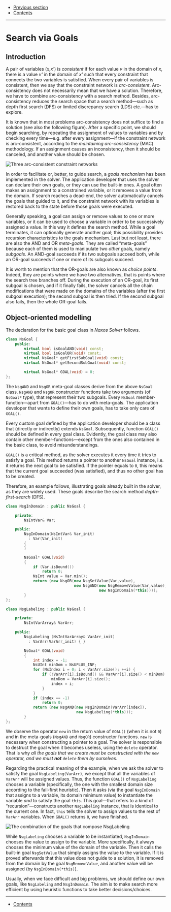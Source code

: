  - [Previous section](Examples.md)
 - [Contents](README.md)

---

# Search via Goals

## Introduction

A pair of variables (_x_,_x'_) is _consistent_ if for each
value _v_ in the domain of _x_, there is a value _v'_ in the
domain of _x'_ such that every constraint that connects the
two variables is satisfied. When every pair of variables is
consistent, then we say that the constraint network is
_arc-consistent_. Arc-consistency does not necessarily mean
that we have a solution. Therefore, we have to combine
arc-consistency with a search method. Besides,
arc-consistency reduces the search space that a search
method—such as depth first search (DFS) or limited
discrepancy search (LDS) etc.—has to explore.

It is known that in most problems arc-consistency does not
suffice to find a solution (see also the following figure).
After a specific point, we should begin searching, by
repeating the assignment of values to variables and by
checking every time—e.g. after every assignment—if the
constraint network is arc-consistent, according to the
_maintaining arc-consistency_ (MAC) methodology. If an
assignment causes an inconsistency, then it should be
canceled, and another value should be chosen.

![Three arc-consistent constraint
networks](https://rawgit.com/pothitos/naxos/master/manual/figures/AC.svg)

In order to facilitate or, better, to guide search, a _goals
mechanism_ has been implemented in the solver. The
application developer that uses the solver can declare their
own goals, or they can use the built-in ones. A goal often
makes an assignment to a constrained variable, or it removes
a value from the domain. If search reaches a dead-end, the
solver automatically cancels the goals that guided to it,
and the constraint network with its variables is restored
back to the state before those goals were executed.

Generally speaking, a goal can assign or remove values to
one or more variables, or it can be used to choose a
variable in order to be successively assigned a value. In
this way it defines the search method. While a goal
terminates, it can optionally generate another goal; this
possibility provides recursion characteristics to the goals
mechanism. Last but not least, there are also the AND and OR
_meta-goals_. They are called “meta-goals” because each of
them is used to manipulate two _other_ goals, namely
_subgoals_. An AND-goal succeeds if its two subgoals succeed
both, while an OR-goal succeeds if one or more of its
subgoals succeed.

It is worth to mention that the OR-goals are also known as
_choice points_. Indeed, they are points where we have two
alternatives, that is points where the search tree branches
off. During the execution of an OR-goal, its first subgoal
is chosen, and if it finally fails, the solver cancels all
the chain modifications that were made on the domains of the
variables (after the first subgoal execution); the second
subgoal is then tried. If the second subgoal also fails,
then the whole OR-goal fails.


## Object-oriented modelling

The declaration for the basic goal class in _Naxos Solver_
follows.

```C++
class NsGoal {
    public:
        virtual bool isGoalAND(void) const;
        virtual bool isGoalOR(void) const;
        virtual NsGoal* getFirstSubGoal(void) const;
        virtual NsGoal* getSecondSubGoal(void) const;

        virtual NsGoal* GOAL(void) = 0;
};
```

The `NsgAND` and `NsgOR` meta-goal classes derive from the
above `NsGoal` class. `NsgAND` and `NsgOR` constructor
functions take two arguments (of `NsGoal*` type), that
represent their two subgoals. Every `NsGoal`
member-function—apart from `GOAL()`—has to do with
meta-goals. The application developer that wants to define
their own goals, has to take only care of `GOAL()`.

Every custom goal defined by the application developer
should be a class that (directly or indirectly) extends
`NsGoal`. Subsequently, function `GOAL()` should be defined
in every goal class. Evidently, the goal class may also
contain other member-functions—except from the ones also
contained in the basic class, to avoid misunderstandings.

`GOAL()` is a critical method, as the solver executes it
every time it tries to satisfy a goal. This method returns a
pointer to another `NsGoal` instance, i.e. it returns the
next goal to be satisfied. If the pointer equals to `0`,
this means that the current goal succeeded (was satisfied),
and thus no other goal has to be created.

Therefore, an example follows, illustrating goals already
built in the solver, as they are widely used. These goals
describe the search method _depth-first-search_ (DFS).

```C++
class NsgInDomain : public NsGoal {

    private:
        NsIntVar& Var;

    public:
        NsgInDomain(NsIntVar& Var_init)
          : Var(Var_init)
        {
        }

        NsGoal* GOAL(void)
        {
            if (Var.isBound())
                return 0;
            NsInt value = Var.min();
            return (new NsgOR(new NsgSetValue(Var,value),
                              new NsgAND(new NsgRemoveValue(Var,value),
                                         new NsgInDomain(*this))));
        }
};

class NsgLabeling : public NsGoal {

    private:
        NsIntVarArray& VarArr;

    public:
        NsgLabeling (NsIntVarArray& VarArr_init)
          : VarArr(VarArr_init) { }

        NsGoal* GOAL(void)
        {
            int index = -1;
            NsUInt minDom = NsUPLUS_INF;
            for (NsIndex i = 0; i < VarArr.size(); ++i) {
                if (!VarArr[i].isBound() && VarArr[i].size() < minDom) {
                    minDom = VarArr[i].size();
                    index = i;
                }
            }
            if (index == -1)
                return 0;
            return (new NsgAND(new NsgInDomain(VarArr[index]),
                               new NsgLabeling(*this)));
        }
};
```

We observe the operator `new` in the return value of
`GOAL()` (when it is not `0`) and in the meta-goals
(`NsgAND` and `NsgOR`) constructor functions. `new` is
necessary when constructing a pointer to a goal. The solver
is responsible to destruct the goal when it becomes useless,
using the `delete` operator. That is why _all the goals that
we create must be constructed with the `new` operator, and
we must **not** `delete` them by ourselves_.

Regarding the practical meaning of the example, when we ask
the solver to satisfy the goal `NsgLabeling(VarArr)`, we
except that all the variables of `VarArr` will be assigned
values. Thus, the function `GOAL()` of `NsgLabeling` chooses
a variable (specifically, the one with the smallest domain
size according to the fail-first heuristic). Then it asks
(via the goal `NsgInDomain` that assigns to a variable, its
domain minimum value) to instantiate the variable _and_ to
satisfy the goal `this`. This goal—that refers to a kind of
“recursion”—constructs another `NsgLabeling` instance, that
is identical to the current one. In fact, `this` tells the
solver to assign values to the rest of `VarArr` variables.
When `GOAL()` returns `0`, we have finished.

![The combination of the goals that compose
NsgLabeling](https://rawgit.com/pothitos/naxos/master/manual/figures/NsgLabeling.svg)

While `NsgLabeling` chooses a variable to be instantiated,
`NsgInDomain` chooses the value to assign to the variable.
More specifically, it always chooses the minimum value of
the domain of the variable. Then it calls the built-in goal
`NsgSetValue` that simply assigns the value to the variable.
If it is proved afterwards that this value does not guide to
a solution, it is removed from the domain by the goal
`NsgRemoveValue`, and another value will be assigned (by
`NsgInDomain(*this)`).

Usually, when we face difficult and big problems, we should
define our own goals, like `NsgLabeling` and `NsgInDomain`.
The aim is to make search more efficient by using heuristic
functions to take better decisions/choices.

---

 - [Contents](README.md)
